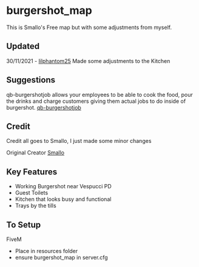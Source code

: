 # burgershot_map
This is Smallo's Free map but with some adjustments from myself.

## Updated ##
30/11/2021 - [lilphantom25](https://github.com/lilphantom25)
Made some adjustments to the Kitchen

## Suggestions  ##
qb-burgershotjob allows your employees to be able to cook the food, pour the drinks and charge customers giving them actual jobs to do inside of burgershot.
[qb-burgershotjob](https://github.com/lilphantom25/qb-burgershotjob)

## Credit ##
Credit all goes to Smallo, I just made some minor changes

Original Creator [Smallo](https://www.gta5-mods.com/maps/gtaiv-burgershot-interior-sp-and-fivem)


## Key Features ##
 - Working Burgershot near Vespucci PD
 - Guest Toilets
 - Kitchen that looks busy and functional
 - Trays by the tills

## To Setup ##
FiveM
 - Place in resources folder
 - ensure burgershot_map in server.cfg